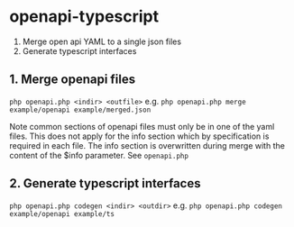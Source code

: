 # openapi-typescript
1. Merge open api YAML to a single json files
2. Generate typescript interfaces

## 1. Merge openapi files
`php openapi.php <indir> <outfile>`
e.g.
`php openapi.php merge example/openapi example/merged.json`

Note common sections of openapi files must only be in one of the yaml files. This does not apply for the info section which by specification is required in each file. The info section is overwritten during merge with the content of the $info parameter. See `openapi.php`

## 2. Generate typescript interfaces
`php openapi.php codegen <indir> <outdir>`
e.g.
`php openapi.php codegen example/openapi example/ts`
